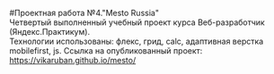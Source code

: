#Проектная работа №4."Mesto Russia"  
Четвертый выполненный учебный проект курса Веб-разработчик (Яндекс.Практикум).  
Технологии использованы: флекс, грид, calc, адаптивная верстка mobilefirst, js. 
Ссылка на опубликованный проект: https://vikaruban.github.io/mesto/
